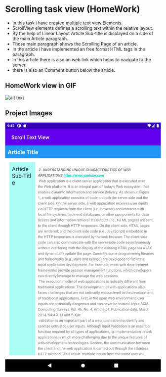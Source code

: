 # Scrolling task view (HomeWork)
- In this task i have created multiple text view Elements.
- ScrollView elements defines a scrolling text within the relative layout.
- By the help of Linear Layout Article Sub-title is displayed on a side of the main Article paragraph.
- Those main paragraph shows the Scrolling Page of an article.
- In the article i have implemented an free format HTML tags in the paragraph.
- in this article there is also an web link which helps to navigate to the server.
- there is also an Comment button below the article.
## HomeWork view in GIF
![alt text](g.gif)

## Project Images
![alt text](TextView.png)